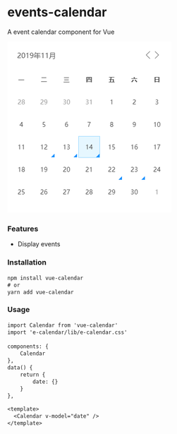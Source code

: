 # events-calendar
A event calendar component for Vue

<img src="https://raw.githubusercontent.com/mick-xu/event-calendar/master/screenshot.png" />

### Features
- Display events

### Installation
```
npm install vue-calendar
# or
yarn add vue-calendar
```
### Usage
```
import Calendar from 'vue-calendar'
import 'e-calendar/lib/e-calendar.css'

components: {
    Calendar
},
data() {
    return {
        date: {}
    }
},
```

```
<template>
  <Calendar v-model="date" />
</template>
```
